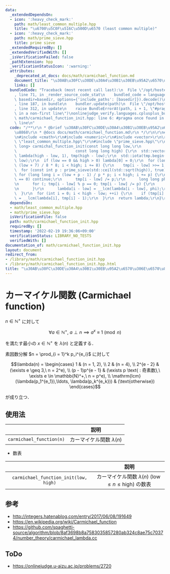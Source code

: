 ```yaml
---
data:
  _extendedDependsOn:
  - icon: ':heavy_check_mark:'
    path: math/least_common_multiple.hpp
    title: "\u6700\u5C0F\u516C\u500D\u6570 (least common multiple)"
  - icon: ':heavy_check_mark:'
    path: math/prime_sieve.hpp
    title: prime sieve
  _extendedRequiredBy: []
  _extendedVerifiedWith: []
  _isVerificationFailed: false
  _pathExtension: hpp
  _verificationStatusIcon: ':warning:'
  attributes:
    _deprecated_at_docs: docs/math/carmichael_function.md
    document_title: "\u30AB\u30FC\u30DE\u30A4\u30B1\u30EB\u95A2\u6570\u306E\u6570\u8868"
    links: []
  bundledCode: "Traceback (most recent call last):\n  File \"/opt/hostedtoolcache/Python/3.10.2/x64/lib/python3.10/site-packages/onlinejudge_verify/documentation/build.py\"\
    , line 71, in _render_source_code_stat\n    bundled_code = language.bundle(stat.path,\
    \ basedir=basedir, options={'include_paths': [basedir]}).decode()\n  File \"/opt/hostedtoolcache/Python/3.10.2/x64/lib/python3.10/site-packages/onlinejudge_verify/languages/cplusplus.py\"\
    , line 187, in bundle\n    bundler.update(path)\n  File \"/opt/hostedtoolcache/Python/3.10.2/x64/lib/python3.10/site-packages/onlinejudge_verify/languages/cplusplus_bundle.py\"\
    , line 312, in update\n    raise BundleErrorAt(path, i + 1, \"#pragma once found\
    \ in a non-first line\")\nonlinejudge_verify.languages.cplusplus_bundle.BundleErrorAt:\
    \ math/carmichael_function_init.hpp: line 6: #pragma once found in a non-first\
    \ line\n"
  code: "/**\r\n * @brief \u30AB\u30FC\u30DE\u30A4\u30B1\u30EB\u95A2\u6570\u306E\u6570\
    \u8868\r\n * @docs docs/math/carmichael_function.md\r\n */\r\n\r\n#pragma once\r\
    \n#include <cmath>\r\n#include <numeric>\r\n#include <vector>\r\n\r\n#include\
    \ \"least_common_multiple.hpp\"\r\n#include \"prime_sieve.hpp\"\r\n\r\nstd::vector<long\
    \ long> carmichal_function_init(const long long low,\r\n                     \
    \                          const long long high) {\r\n  std::vector<long long>\
    \ lambda(high - low, 1), tmp(high - low);\r\n  std::iota(tmp.begin(), tmp.end(),\
    \ low);\r\n  if (low == 0 && high > 0) lambda[0] = 0;\r\n  for (long long i =\
    \ (low + 7) / 8 * 8; i < high; i += 8) {\r\n    tmp[i - low] >>= 1;\r\n  }\r\n\
    \  for (const int p : prime_sieve(std::ceil(std::sqrt(high)), true)) {\r\n   \
    \ for (long long i = (low + p - 1) / p * p; i < high; i += p) {\r\n      if (i\
    \ == 0) continue;\r\n      tmp[i - low] /= p;\r\n      long long phi = p - 1;\r\
    \n      for (; tmp[i - low] % p == 0; tmp[i - low] /= p) {\r\n        phi *= p;\r\
    \n      }\r\n      lambda[i - low] = __lcm(lambda[i - low], phi);\r\n    }\r\n\
    \  }\r\n  for (int i = 0; i < high - low; ++i) {\r\n    if (tmp[i] > 1) lambda[i]\
    \ = __lcm(lambda[i], tmp[i] - 1);\r\n  }\r\n  return lambda;\r\n}\r\n"
  dependsOn:
  - math/least_common_multiple.hpp
  - math/prime_sieve.hpp
  isVerificationFile: false
  path: math/carmichael_function_init.hpp
  requiredBy: []
  timestamp: '2022-02-19 19:36:06+09:00'
  verificationStatus: LIBRARY_NO_TESTS
  verifiedWith: []
documentation_of: math/carmichael_function_init.hpp
layout: document
redirect_from:
- /library/math/carmichael_function_init.hpp
- /library/math/carmichael_function_init.hpp.html
title: "\u30AB\u30FC\u30DE\u30A4\u30B1\u30EB\u95A2\u6570\u306E\u6570\u8868"
---
```

# カーマイケル関数 (Carmichael function)

$n \in \mathbb{N}^+$ に対して

$$\forall a \in \mathbb{N}^+,\ a \perp n \implies a^x \equiv 1 \pmod{n}$$

を満たす最小の $x \in \mathbb{N}^+$ を $\lambda(n)$ と定義する．

素因数分解 $n = \prod_{i = 1}^k p_i^{e_i}$ に対して

$$\lambda(n) = \begin{cases} 1 & (n = 1, 2), \\ 2 & (n = 4), \\ 2^{e - 2} & (\exists e \geq 3,\ n = 2^e), \\ (p - 1)p^{e - 1} & (\exists p \text{ : 奇素数},\ \exists e \in \mathbb{N}^+,\ n = p^e), \\ \mathrm{lcm} (\lambda(p_1^{e_1}),\ldots, \lambda(p_k^{e_k})) & (\text{otherwise}) \end{cases}$$

が成り立つ．


## 使用法

||説明|
|:--:|:--:|
|`carmichael_function(n)`|カーマイケル関数 $\lambda(n)$|

- 数表

||説明|
|:--:|:--:|
|`carmichael_function_init(low, high)`|カーマイケル関数 $\lambda(n)$ ($\mathrm{low} \leq n \leq \mathrm{high}$) の数表|


## 参考

- http://integers.hatenablog.com/entry/2017/06/08/191649
- https://en.wikipedia.org/wiki/Carmichael_function
- https://github.com/spaghetti-source/algorithm/blob/8af3698b8a7583035857280ab324c8ae75c70374/number_theory/carmichael_lambda.cc


## ToDo

- https://onlinejudge.u-aizu.ac.jp/problems/2720
